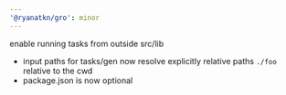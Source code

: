 ```yaml
---
'@ryanatkn/gro': minor
---
```


enable running tasks from outside src/lib

- input paths for tasks/gen now resolve explicitly relative paths `./foo` relative to the cwd
- package.json is now optional
